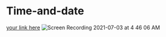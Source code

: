 # Time-and-date
[your link here](https://yafet-segid.github.io/Time-and-date/)
![Screen Recording 2021-07-03 at 4 46 06 AM](https://user-images.githubusercontent.com/83928646/124350342-d2fa8c00-dbb9-11eb-95da-1a2039b3eb51.gif)

